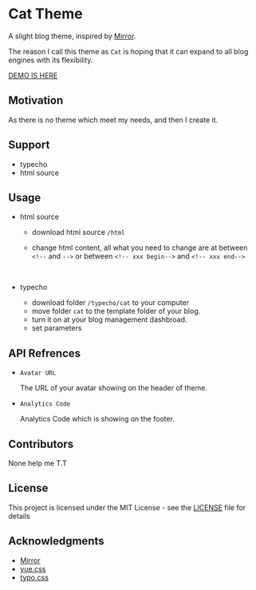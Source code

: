 # Cat Theme

A slight blog theme, inspired by [Mirror](https://github.com/LoeiFy/Mirror).

The reason I call this theme as `Cat` is hoping that it can expand to all blog engines with its flexibility.

[DEMO IS HERE](https://kilerd.github.io/Cat/)

## Motivation

As there is no theme which meet my needs, and then I create it.



## Support

- typecho
- html source


## Usage

- html source

  - download html source `/html`

  - change html content, all what you need to change are at between `<!--` and `-->` or between `<!-- xxx begin-->` and `<!-- xxx end-->`

    ​

- typecho

  - download folder `/typecho/cat` to your computer
  - move  folder `cat` to the template folder of your blog.
  - turn it on at your blog management dashbroad.
  - set parameters



## API Refrences

- `Avatar URL`

  The URL of your avatar showing on the header of theme.

- `Analytics Code`

  Analytics Code which is showing on the footer.



## Contributors

None help me T.T



## License

This project is licensed under the MIT License - see the [LICENSE](https://github.com/Kilerd/Cat/blob/master/LICENSE) file for details



## Acknowledgments

- [Mirror](https://github.com/LoeiFy/Mirror)
- [yue.css](https://github.com/lepture/yue.css)
- [typo.css](https://github.com/sofish/typo.css)


